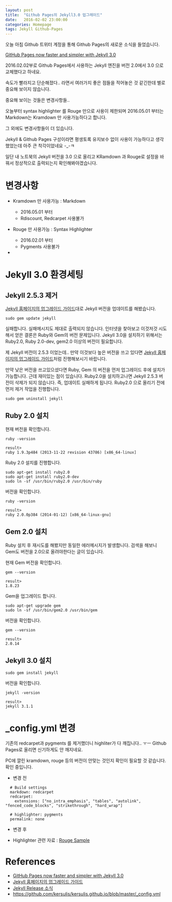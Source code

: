 ```yaml
---
layout: post
title:  "Github Pages의 Jekyll3.0 업그레이드"
date:   2016-02-02 23:00:00
categories: Homepage
tags: Jekyll Github-Pages
---
```


오늘 아침 Github 트위터 계정을 통해 Github Pages의 새로운 소식을 들었습니다.

[GitHub Pages now faster and simpler with Jekyll 3.0](https://github.com/blog/2100-github-pages-now-faster-and-simpler-with-jekyll-3-0)

2016.02.02부로 Github Pages에서 사용하는 Jekyll 엔진을 버전 2.0에서 3.0 으로 교체했다고 하네요.

속도가 빨라지고 단순해졌다.. 라면서 여러가지 좋은 점들을 적어놓은 것 같긴한데 별로 중요해 보이지 않습니다.

중요해 보이는 것들은 변경사항들..

오늘부터 syntax highlighter 를 Rouge 만으로 사용이 제한되며
2016.05.01 부터는 Markdown는 Kramdown 만 사용가능하다고 합니다.

그 외에도 변경사항들이 더 있습니다.

Jekyll & Github Pages 구성이라면 평생토록 유지보수 없이 사용이 가능하다고 생각했었는데 아주 큰 착각이었네요 -_-ㅋ

<!--more-->

일단 내 노트북의 Jekyll 버전을 3.0 으로 올리고 
KRamdown 과 Rouge로 설정을 바꿔서 정상적으로 출력되는지 확인해봐야겠습니다.

# 변경사항
  * Kramdown 만 사용가능 : Markdown
    - 2016.05.01 부터
    - Rdiscount, Redcarpet 사용불가
 
  * Rouge 만 사용가능 : Syntax Highlighter
    - 2016.02.01 부터
    - Pygments 사용불가

  * 

# Jekyll 3.0 환경세팅

## Jekyll 2.5.3 제거

[Jekyll 홈페이지의 업그레이드 가이드](http://jekyllrb.com/docs/upgrading/2-to-3/)대로 Jekyll 버전을 업데이트를 해봤습니다.

```
sudo gem update jekyll
```

실패합니다. 실패메시지도 제대로 출력되지 않습니다.
인터넷을 찾아보고 이것저것 시도해서 얻은 결론은 Ruby와 Gem의 버전 문제입니다.
Jekyll 3.0을 설치하기 위해서는 Ruby2.0, Ruby 2.0-dev, gem2.0 이상의 버전이 필요합니다.

제 Jekyll 버전이 2.5.3 이었는데.. 만약 이것보다 높은 버전을 쓰고 있다면 
[Jekyll 홈페이지의 업그레이드 가이드](http://jekyllrb.com/docs/upgrading/2-to-3/)처럼 진행해보시기 바랍니다.


만약 낮은 버전을 쓰고있으셨다면 Ruby, Gem 의 버전을 먼저 업그레이드 후에 설치가 가능합니다.
근데 재미있는 점이 있습니다. Ruby2.0을 설치하고나면 Jekyll 2.5.3 버전이 삭제가 되지 않습니다. 
즉, 업데이트 실패하게 됩니다. Ruby2.0 으로 올리기 전에 먼저 제거 작업을 진행합니다.

```
sudo gem uninstall jekyll
```

## Ruby 2.0 설치

현재 버전을 확인합니다.

```
ruby -version

result>
ruby 1.9.3p484 (2013-11-22 revision 43786) [x86_64-linux]
```

Ruby 2.0 설치를 진행합니다.

```
sudo apt-get install ruby2.0
sudo apt-get install ruby2.0-dev
sudo ln -sf /usr/bin/ruby2.0 /usr/bin/ruby
```

버전을 확인합니다.

```
ruby -version

result>
ruby 2.0.0p384 (2014-01-12) [x86_64-linux-gnu]
```

## Gem 2.0 설치
Ruby 설치 후 재시도를 해봤지만 동일한 에러메시지가 발생합니다. 
검색을 해보니 Gem도 버전을 2.0으로 올려야한다는 글이 있습니다.

현재 Gem 버전을 확인합니다.

```
gem --version

result>
1.8.23
```

Gem을 업그레이드 합니다.

```
sudo apt-get upgrade gem
sudo ln -sf /usr/bin/gem2.0 /usr/bin/gem
```

버전을 확인합니다.

```
gem --version

result>
2.0.14
```

## Jekyll 3.0 설치

```
sudo gem install jekyll
```

버전을 확인합니다.

```
jekyll -version

result>
jekyll 3.1.1
```

# _config.yml 변경
기존의 redcarpet과 pygments 를 제거했더니 highliter가 다 깨집니다.. ㅜㅡ
Github Pages로 올리면 신기하게도 안 깨지네요.

PC에 깔린 kramdown, rouge 등의 버전이 안맞는 것인지 확인이 필요할 것 같습니다. 확인 중입니다.

  * 변경 전

```
  # Build settings
  markdown: redcarpet
  redcarpet:
    extensions: ["no_intra_emphasis", "tables", "autolink", "fenced_code_blocks", "strikethrough", "hard_wrap"]

  # highlighter: pygments
  permalink: none
```

  * 변경 후 

  * Highlighter 관련 자료 : [Rouge Sample](http://rouge.jayferd.us/demo)

# References
  * [GitHub Pages now faster and simpler with Jekyll 3.0](https://github.com/blog/2100-github-pages-now-faster-and-simpler-with-jekyll-3-0)
  * [Jekyll 홈페이지의 업그레이드 가이드](http://jekyllrb.com/docs/upgrading/2-to-3/)
  * [Jekyll Release 소식](https://jekyllrb.com/news/2015/10/26/jekyll-3-0-released/)
  * https://github.com/kersulis/kersulis.github.io/blob/master/_config.yml


